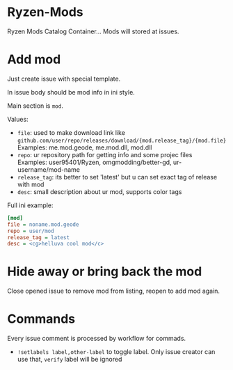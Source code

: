 # Ryzen-Mods
Ryzen Mods Catalog Container...
Mods will stored at issues.

# Add mod
Just create issue with special template. 

In issue body should be mod info in ini style.

Main section is `mod`.

Values: 
- `file`: used to make download link like `github.com/user/repo/releases/download/{mod.release_tag}/{mod.file}` <br>Examples: me.mod.geode, me.mod.dll, mod.dll
- `repo`: ur repository path for getting info and some projec files <br>Examples: user95401/Ryzen, omgmodding/better-gd, ur-username/mod-name
- `release_tag`: its better to set 'latest' but u can set exact tag of release with mod
- `desc`: small description about ur mod, supports color tags

Full ini example:
```ini
[mod]
file = noname.mod.geode
repo = user/mod
release_tag = latest
desc = <cg>helluva cool mod</c>
```

# Hide away or bring back the mod
Close opened issue to remove mod from listing, reopen to add mod again.

# Commands
Every issue comment is processed by workflow for commads.
- `!setlabels label,other-label` to toggle label. Only issue creator can use that, `verify` label will be ignored
